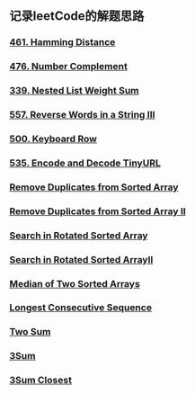 ## 记录leetCode的解题思路

### [461. Hamming Distance](md/461.HammingDistance.md)
### [476. Number Complement](md/476.NumberComplement.md)
### [339. Nested List Weight Sum](md/339.NestedListWeightSum.md)
### [557. Reverse Words in a String III](md/557.ReverseWordsinaStringIII.md)
### [500. Keyboard Row](md/500.KeyboardRow.md)
### [535. Encode and Decode TinyURL](md/535.EncodeandDecodeTinyURL.md)
### [Remove Duplicates from Sorted Array](src/main/java/RemoveDuplicatesfromSortedArray.java)
### [Remove Duplicates from Sorted Array II](src/main/java/RemoveDuplicatesfromSortedArrayII.java)
### [Search in Rotated Sorted Array](src/main/java/SearchinRotatedSortedArray.java)
### [Search in Rotated Sorted ArrayII](src/main/java/SearchinRotatedSortedArrayII.java)
### [Median of Two Sorted Arrays](src/main/java/MedianofTwoSortedArrays.java)
### [Longest Consecutive Sequence](src/main/java/LongestConsecutiveSequence.java)
### [Two Sum](src/main/java/TwoSum.java)
### [3Sum](src/main/java/3Sum.java)
### [3Sum Closest](src/main/java/3SumClosest.java)














